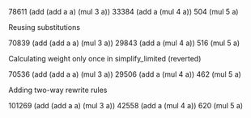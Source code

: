 78611 (add (add a a) (mul 3 a))
33384 (add a (mul 4 a))
504 (mul 5 a)

Reusing substitutions

70839 (add (add a a) (mul 3 a))
29843 (add a (mul 4 a))
516 (mul 5 a)

Calculating weight only once in simplify_limited (reverted)

70536 (add (add a a) (mul 3 a))
29506 (add a (mul 4 a))
462 (mul 5 a)

Adding two-way rewrite rules

101269 (add (add a a) (mul 3 a))
42558 (add a (mul 4 a))
620 (mul 5 a)
